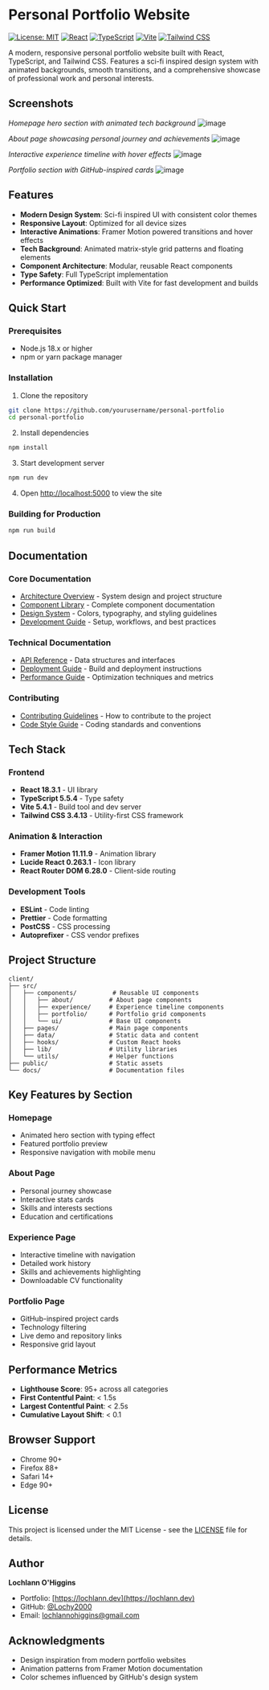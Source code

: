 # Personal Portfolio Website

[![License: MIT](https://img.shields.io/badge/License-MIT-yellow.svg)](https://opensource.org/licenses/MIT)
[![React](https://img.shields.io/badge/React-18.3.1-blue.svg)](https://reactjs.org/)
[![TypeScript](https://img.shields.io/badge/TypeScript-5.5.4-blue.svg)](https://www.typescriptlang.org/)
[![Vite](https://img.shields.io/badge/Vite-5.4.1-646CFF.svg)](https://vitejs.dev/)
[![Tailwind CSS](https://img.shields.io/badge/Tailwind_CSS-3.4.13-38B2AC.svg)](https://tailwindcss.com/)

A modern, responsive personal portfolio website built with React, TypeScript, and Tailwind CSS. Features a sci-fi inspired design system with animated backgrounds, smooth transitions, and a comprehensive showcase of professional work and personal interests.

## Screenshots

*Homepage hero section with animated tech background*
![image](https://github.com/user-attachments/assets/6f3d4bbc-511f-4eaf-8812-9b5b3302a170)


*About page showcasing personal journey and achievements*
![image](https://github.com/user-attachments/assets/0078ce3b-c3f9-470f-93fb-0ebb71a12192)

*Interactive experience timeline with hover effects*
![image](https://github.com/user-attachments/assets/69c63fd0-5060-4308-9f25-551d5bda6e96)

*Portfolio section with GitHub-inspired cards*
![image](https://github.com/user-attachments/assets/1b0cc60c-c1ce-4d2d-9821-dec9b0bdb477)

## Features

- **Modern Design System**: Sci-fi inspired UI with consistent color themes
- **Responsive Layout**: Optimized for all device sizes
- **Interactive Animations**: Framer Motion powered transitions and hover effects
- **Tech Background**: Animated matrix-style grid patterns and floating elements
- **Component Architecture**: Modular, reusable React components
- **Type Safety**: Full TypeScript implementation
- **Performance Optimized**: Built with Vite for fast development and builds

## Quick Start

### Prerequisites

- Node.js 18.x or higher
- npm or yarn package manager

### Installation

1. Clone the repository
```bash
git clone https://github.com/yourusername/personal-portfolio
cd personal-portfolio
```

2. Install dependencies
```bash
npm install
```

3. Start development server
```bash
npm run dev
```

4. Open [http://localhost:5000](http://localhost:5000) to view the site

### Building for Production

```bash
npm run build
```

## Documentation

### Core Documentation
- [Architecture Overview](docs/ARCHITECTURE.md) - System design and project structure
- [Component Library](docs/COMPONENTS.md) - Complete component documentation
- [Design System](docs/DESIGN_SYSTEM.md) - Colors, typography, and styling guidelines
- [Development Guide](docs/DEVELOPMENT.md) - Setup, workflows, and best practices

### Technical Documentation
- [API Reference](docs/API.md) - Data structures and interfaces
- [Deployment Guide](docs/DEPLOYMENT.md) - Build and deployment instructions
- [Performance Guide](docs/PERFORMANCE.md) - Optimization techniques and metrics

### Contributing
- [Contributing Guidelines](docs/CONTRIBUTING.md) - How to contribute to the project
- [Code Style Guide](docs/CODE_STYLE.md) - Coding standards and conventions

## Tech Stack

### Frontend
- **React 18.3.1** - UI library
- **TypeScript 5.5.4** - Type safety
- **Vite 5.4.1** - Build tool and dev server
- **Tailwind CSS 3.4.13** - Utility-first CSS framework

### Animation & Interaction
- **Framer Motion 11.11.9** - Animation library
- **Lucide React 0.263.1** - Icon library
- **React Router DOM 6.28.0** - Client-side routing

### Development Tools
- **ESLint** - Code linting
- **Prettier** - Code formatting
- **PostCSS** - CSS processing
- **Autoprefixer** - CSS vendor prefixes

## Project Structure

```
client/
├── src/
│   ├── components/          # Reusable UI components
│   │   ├── about/          # About page components
│   │   ├── experience/     # Experience timeline components
│   │   ├── portfolio/      # Portfolio grid components
│   │   └── ui/             # Base UI components
│   ├── pages/              # Main page components
│   ├── data/               # Static data and content
│   ├── hooks/              # Custom React hooks
│   ├── lib/                # Utility libraries
│   └── utils/              # Helper functions
├── public/                 # Static assets
└── docs/                   # Documentation files
```

## Key Features by Section

### Homepage
- Animated hero section with typing effect
- Featured portfolio preview
- Responsive navigation with mobile menu

### About Page
- Personal journey showcase
- Interactive stats cards
- Skills and interests sections
- Education and certifications

### Experience Page
- Interactive timeline with navigation
- Detailed work history
- Skills and achievements highlighting
- Downloadable CV functionality

### Portfolio Page
- GitHub-inspired project cards
- Technology filtering
- Live demo and repository links
- Responsive grid layout

## Performance Metrics

- **Lighthouse Score**: 95+ across all categories
- **First Contentful Paint**: < 1.5s
- **Largest Contentful Paint**: < 2.5s
- **Cumulative Layout Shift**: < 0.1

## Browser Support

- Chrome 90+
- Firefox 88+
- Safari 14+
- Edge 90+

## License

This project is licensed under the MIT License - see the [LICENSE](LICENSE) file for details.

## Author

**Lochlann O'Higgins**
- Portfolio: [https://lochlann.dev](https://lochlann.dev)
- GitHub: [@Lochy2000](https://github.com/Lochy2000)
- Email: lochlannohiggins@gmail.com

## Acknowledgments

- Design inspiration from modern portfolio websites
- Animation patterns from Framer Motion documentation
- Color schemes influenced by GitHub's design system
